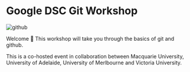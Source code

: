 # Google DSC Git Workshop

![github](https://www.freecodecamp.org/news/content/images/size/w2000/2019/11/cover-pic.jpeg)


Welcome 👋 This workshop will take you through the basics of git and github.

This is a co-hosted event in collaboration between Macquarie University, University of Adelaide, University of Merlbourne and Victoria University.
